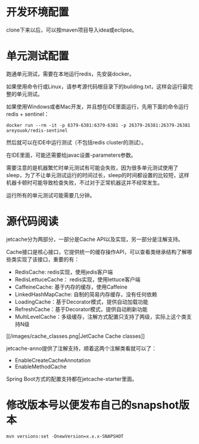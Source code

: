 # 开发环境配置
clone下来以后，可以按maven项目导入idea或eclipse。


# 单元测试配置
跑通单元测试，需要在本地运行redis，先安装docker。

如果使用命令行或Linux，请参考源代码根目录下的building.txt，这样会运行最完整的单元测试。

如果使用Windows或者Mac开发，并且想在IDE里面运行，先用下面的命令运行redis + sentinel：
```
docker run --rm -it -p 6379-6381:6379-6381 -p 26379-26381:26379-26381 areyouok/redis-sentinel
```
然后就可以在IDE中运行测试（不包括redis cluster的测试）。

在IDE里面，可能还需要给javac设置-parameters参数。

需要注意的是机器繁忙时单元测试有可能会失败，因为很多单元测试使用了sleep，为了不让单元测试运行的时间过长，sleep的时间都设置的比较短，这样机器卡顿时可能导致检查失败，不过对于正常机器这并不经常发生。

运行所有的单元测试可能需要几分钟。

# 源代码阅读
jetcache分为两部分，一部分是Cache API以及实现，另一部分是注解支持。

Cache接口是核心接口，它提供统一的缓存操作API，可以查看类继承结构了解哪些类实现了该接口，重要的有：
* RedisCache: redis实现，使用jedis客户端
* RedisLettuceCache： redis实现，使用lettuce客户端
* CaffeineCache: 基于内存的缓存，使用Caffeine
* LinkedHashMapCache: 自制的简易内存缓存，没有任何依赖
* LoadingCache：基于Decorator模式，提供自动加载功能
* RefreshCache：基于Decorator模式，提供自动刷新功能
* MultiLevelCache：多级缓存，注解方式配置只支持了两级，实际上这个类支持N级

[[/images/cache_classes.png|JetCache Cache classes]]

jetcache-anno提供了注解支持，顺着这两个注解类看就可以了：
* EnableCreateCacheAnnotation
* EnableMethodCache

Spring Boot方式的配置支持都在jetcache-starter里面。


# 修改版本号以便发布自己的snapshot版本
```
mvn versions:set -DnewVersion=x.x.x-SNAPSHOT
```
